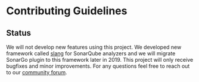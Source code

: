 # Contributing Guidelines

## Status

We will not develop new features using this project. We developed new framework called [slang](https://github.com/SonarSource/slang) for SonarQube analyzers and we will migrate
SonarGo plugin to this framework later in 2019. This project will only receive bugfixes and minor improvements.
For any questions feel free to reach out to our [community forum](https://community.sonarsource.com/).
